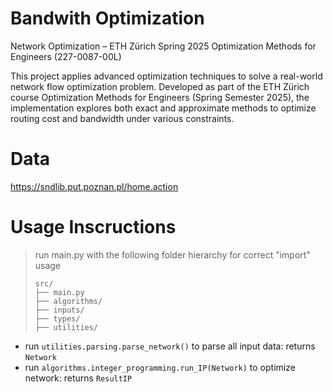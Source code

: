# Bandwith Optimization

Network Optimization – ETH Zürich Spring 2025
Optimization Methods for Engineers (227-0087-00L)

This project applies advanced optimization techniques to solve a real-world network flow optimization problem. Developed as part of the ETH Zürich course Optimization Methods for Engineers (Spring Semester 2025), the implementation explores both exact and approximate methods to optimize routing cost and bandwidth under various constraints.

# Data

<https://sndlib.put.poznan.pl/home.action>


# Usage Inscructions

> run main.py with the following folder hierarchy for correct "import" usage
>```
> src/
> ├── main.py
> ├── algorithms/
> ├── inputs/
> ├── types/
> ├── utilities/
> ```

- run `utilities.parsing.parse_network()` to parse all input data: returns `Network`
- run `algorithms.integer_programming.run_IP(Network)` to optimize network: returns `ResultIP`
